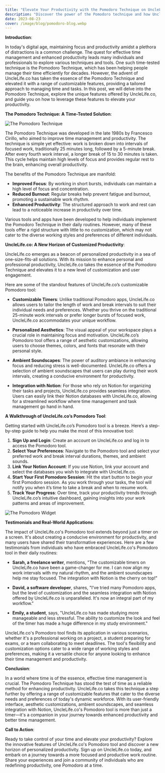 ```yaml
---
title: "Elevate Your Productivity with the Pomodoro Technique on UncleLife.co"
description: "Discover the power of the Pomodoro technique and how UncleLife.co takes it to the next level with customizable features tailored for your workflow."
date: 2023-08-23
cover: /image/blog/pomodoro-blog.webp
---
```


**Introduction**:

In today's digital age, maintaining focus and productivity amidst a plethora of distractions is a common challenge. The quest for effective time management and enhanced productivity leads many individuals and professionals to explore various techniques and tools. One such time-tested technique is the Pomodoro Technique, which has been helping people manage their time efficiently for decades. However, the advent of UncleLife.co has taken the essence of the Pomodoro Technique and elevated it with a range of customizable features, providing a tailored approach to managing time and tasks. In this post, we will delve into the Pomodoro Technique, explore the unique features offered by UncleLife.co, and guide you on how to leverage these features to elevate your productivity.

**The Pomodoro Technique: A Time-Tested Solution**:

![The Pomodoro Technique](https://images.prismic.io/sketchplanations/62e61034-b66a-4ede-a5db-a5cbc39d55e7_SP+587+-+The+Pomodoro+technique.jpg?auto=compress,format "pomodoro")

The Pomodoro Technique was developed in the late 1980s by Francesco Cirillo, who aimed to improve time management and productivity. The technique is simple yet effective: work is broken down into intervals of focused work, traditionally 25 minutes long, followed by a 5-minute break. After every fourth work interval, a longer break of 15 to 30 minutes is taken. This cycle helps maintain high levels of focus and provides regular rest to the brain, enhancing overall productivity.

The benefits of the Pomodoro Technique are manifold:
- **Improved Focus**: By working in short bursts, individuals can maintain a high level of focus and concentration.
- **Reduced Burnout**: Regular breaks help prevent fatigue and burnout, promoting a sustainable work rhythm.
- **Enhanced Productivity**: The structured approach to work and rest can lead to a noticeable increase in productivity over time.

Various tools and apps have been developed to help individuals implement the Pomodoro Technique in their daily routines. However, many of these tools offer a rigid structure with little to no customization, which may not cater to the diverse working styles and preferences of different individuals.

**UncleLife.co: A New Horizon of Customized Productivity**:

UncleLife.co emerges as a beacon of personalized productivity in a sea of one-size-fits-all solutions. With its mission to enhance personal and professional productivity, UncleLife.co takes the essence of the Pomodoro Technique and elevates it to a new level of customization and user engagement.

Here are some of the standout features of UncleLife.co’s customizable Pomodoro tool:

- **Customizable Timers**: Unlike traditional Pomodoro apps, UncleLife.co allows users to tailor the length of work and break intervals to suit their individual needs and preferences. Whether you thrive on the traditional 25-minute work intervals or prefer longer bursts of focused work, UncleLife.co accommodates your unique workflow.

- **Personalized Aesthetics**: The visual appeal of your workspace plays a crucial role in maintaining focus and motivation. UncleLife.co’s Pomodoro tool offers a range of aesthetic customizations, allowing users to choose themes, colors, and fonts that resonate with their personal style.

- **Ambient Soundscapes**: The power of auditory ambiance in enhancing focus and reducing stress is well-documented. UncleLife.co offers a selection of ambient soundscapes that users can play during their work intervals, creating a conducive environment for productivity.

- **Integration with Notion**: For those who rely on Notion for organizing their tasks and projects, UncleLife.co provides seamless integration. Users can easily link their Notion databases with UncleLife.co, allowing for a streamlined workflow where time management and task management go hand in hand.

**A Walkthrough of UncleLife.co’s Pomodoro Tool**:

Getting started with UncleLife.co’s Pomodoro tool is a breeze. Here’s a step-by-step guide to help you make the most of this innovative tool:


1. **Sign Up and Login**: Create an account on UncleLife.co and log in to access the Pomodoro tool.
2. **Select Your Preferences**: Navigate to the Pomodoro tool and select your preferred work and break interval durations, themes, and ambient sounds.
3. **Link Your Notion Account**: If you use Notion, link your account and select the databases you wish to integrate with UncleLife.co.
4. **Start Your First Pomodoro Session**: Hit the start button to begin your first Pomodoro session. As you work through your tasks, the tool will notify you when it’s time to take a break and when to resume work.
5. **Track Your Progress**: Over time, track your productivity trends through UncleLife.co’s intuitive dashboard, gaining insights into your work patterns and areas of improvement.

![The Pomodoro Widget](https://media1.giphy.com/media/v1.Y2lkPTc5MGI3NjExOWhudWFtNXk1dWQ3MmxnNDZkZnRjODA0aWZnem41YnlzbHJ0eGxhbiZlcD12MV9pbnRlcm5hbF9naWZfYnlfaWQmY3Q9Zw/byH7gXfQfiDM02uLCK/giphy.gif "pomodoro")


**Testimonials and Real-World Applications**:

The impact of UncleLife.co's Pomodoro tool extends beyond just a timer on a screen. It's about creating a conducive environment for productivity, and many users have shared their transformative experiences. Here are a few testimonials from individuals who have embraced UncleLife.co's Pomodoro tool in their daily routines:

- **Sarah, a freelance writer**, mentions, "The customizable timers on UncleLife.co have been a game-changer for me. I can now align my work intervals with my natural rhythm, and the ambient soundscapes help me stay focused. The integration with Notion is the cherry on top!"

- **David, a software developer**, shares, "I've tried many Pomodoro apps, but the level of customization and the seamless integration with Notion offered by UncleLife.co is unparalleled. It's now an integral part of my workflow."

- **Emily, a student**, says, "UncleLife.co has made studying more manageable and less stressful. The ability to customize the look and feel of the timer has made a huge difference in my study environment."

UncleLife.co's Pomodoro tool finds its application in various scenarios, whether it's a professional working on a project, a student preparing for exams, or a team collaborating to meet deadlines. The tool's flexibility and customization options cater to a wide range of working styles and preferences, making it a versatile choice for anyone looking to enhance their time management and productivity.

**Conclusion**:

In a world where time is of the essence, effective time management is crucial. The Pomodoro Technique has stood the test of time as a reliable method for enhancing productivity. UncleLife.co takes this technique a step further by offering a range of customizable features that cater to the diverse needs and preferences of today's dynamic workforce. With its user-friendly interface, aesthetic customizations, ambient soundscapes, and seamless integration with Notion, UncleLife.co's Pomodoro tool is more than just a timer—it's a companion in your journey towards enhanced productivity and better time management.

**Call to Action**:

Ready to take control of your time and elevate your productivity? Explore the innovative features of UncleLife.co's Pomodoro tool and discover a new horizon of personalized productivity. Sign up on UncleLife.co today, and embark on a journey towards a more focused and productive work routine. Share your experiences and join a community of individuals who are redefining productivity, one Pomodoro at a time.
